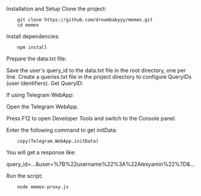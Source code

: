 Installation and Setup
Clone the project:

        git clone https://github.com/dreambabyyy/memex.git
        cd memex
        
Install dependencies:

        npm install
        
Prepare the data.txt file:

Save the user's query_id to the data.txt file in the root directory, one per line.
Create a queries.txt file in the project directory to configure QueryIDs (user identifiers).
Get QueryID:

If using Telegram WebApp:


Open the Telegram WebApp.


Press F12 to open Developer Tools and switch to the Console panel.


Enter the following command to get initData:

        copy(Telegram.WebApp.initData)


You will get a response like:


query_id=...&user=%7B%22username%22%3A%22Alexyamin%22%7D&...


Run the script:

        node memex-proxy.js
